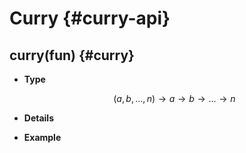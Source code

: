# Curry {#curry-api}

## curry(fun) {#curry}

- **Type**

  $$(a,b,...,n)\rightarrow a\rightarrow b\rightarrow ... \rightarrow n$$

- **Details**


- **Example**


